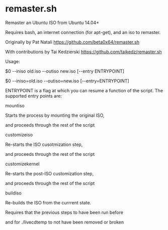 # remaster.sh
Remaster an Ubuntu ISO from Ubuntu 14.04+

Requires bash, an internet connection (for apt-get), and an iso to remaster.

Originally by Pat Natali https://github.com/beta0x64/remaster.sh

With contributions by Tai Kedzierski https://github.com/taikedz/remaster.sh

Usage:

  $0 --iniso old.iso --outiso new.iso [--entry ENTRYPOINT]
  
  $0 --iniso=old.iso --outiso=new.iso [--entry=ENTRYPOINT]
  
ENTRYPOINT is a flag at which you can resume a function of the script. The supported entry points are:

mountiso

  Starts the process by mounting the original ISO,
  
  and proceeds through the rest of the script
  
customizeiso

  Re-starts the ISO cusotmization step,
  
  and proceeds through the rest of the script
  
customizekernel

  Re-starts the post-ISO customization step,
  
  and proceeds through the rest of the script
  
buildiso

  Re-builds the ISO from the currrent state.

  Requires that the previous steps to have been run before
  
  and for ./livecdtemp to not have been removed or broken
